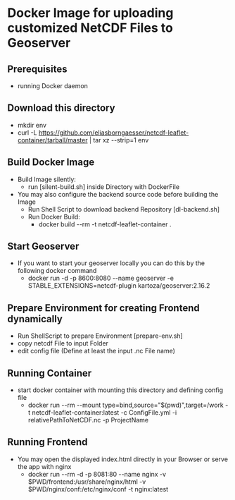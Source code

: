 # Docker Image for uploading customized NetCDF Files to Geoserver
## Prerequisites
- running Docker daemon
## Download this directory
- mkdir env
- curl -L https://github.com/eliasborngaesser/netcdf-leaflet-container/tarball/master | tar xz --strip=1  env
## Build Docker Image
- Build Image silently:
    - run [silent-build.sh] inside Directory with DockerFile
- You may also configure the backend source code before building the Image
    - Run Shell Script to download backend Repository [dl-backend.sh]
    - Run Docker Build:
        - docker build --rm -t netcdf-leaflet-container .

## Start Geoserver
- If you want to start your geoserver locally you can do this by the following docker command
    - docker run -d -p 8600:8080 --name geoserver -e STABLE_EXTENSIONS=netcdf-plugin kartoza/geoserver:2.16.2

## Prepare Environment for creating Frontend dynamically
- Run ShellScript to prepare Environment [prepare-env.sh]
- copy netcdf File to input Folder
- edit config file (Define at least the input .nc File name)

## Running Container
- start docker container with mounting this directory and defining config file
    - docker run --rm --mount type=bind,source="$(pwd)",target=/work -t netcdf-leaflet-container:latest -c ConfigFile.yml -i relativePathToNetCDF.nc -p ProjectName

## Running Frontend
- You may open the displayed index.html directly in your Browser or serve the app with nginx
    - docker run --rm -d -p 8081:80 --name nginx -v $PWD/frontend:/usr/share/nginx/html -v $PWD/nginx/conf:/etc/nginx/conf -t nginx:latest 
